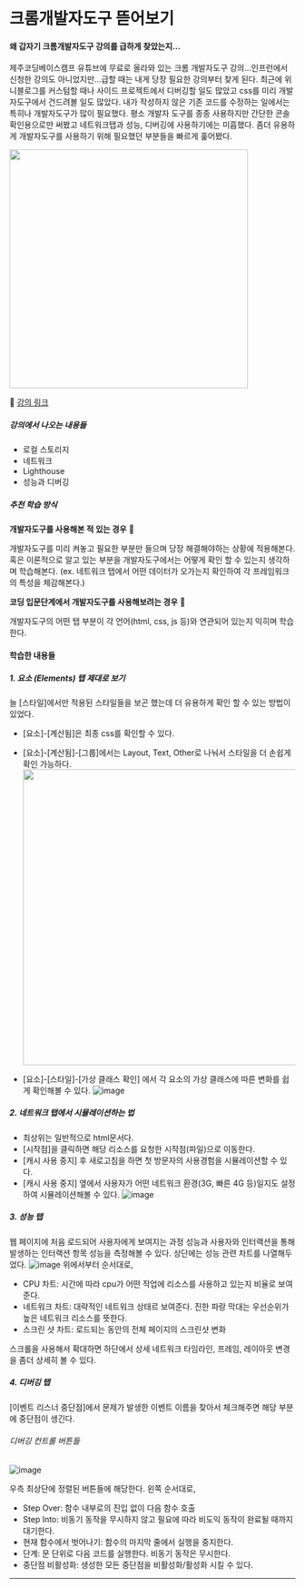 # 크롬개발자도구 뜯어보기

#### 왜 갑자기 크롬개발자도구 강의를 급하게 찾았는지...

제주코딩베이스캠프 유튜브에 무료로 올라와 있는 크롬 개발자도구 강의...인프런에서 신청한 강의도 아니었지만...급할 때는 내게 당장 필요한 강의부터 찾게 된다. 최근에 위니블로그를 커스텀할 때나 사이드 프로젝트에서 디버깅할 일도 많았고 css를 미리 개발자도구에서 건드려볼 일도 많았다. 내가 작성하지 않은 기존 코드를 수정하는 일에서는 특히나 개발자도구가 많이 필요했다.
평소 개발자 도구를 종종 사용하지만 간단한 콘솔 확인용으로만 써봤고 네트워크탭과 성능, 디버깅에 사용하기에는 미흡했다.
좀더 유용하게 개발자도구를 사용하기 위해 필요했던 부분들을 빠르게 훑어봤다.

<img src="https://github.com/user-attachments/assets/d366af89-99cb-4faa-b4fc-feecbaf1c530" width="420"/>

🔗 [강의 링크](https://www.youtube.com/watch?v=4U9yRzF810Y&list=PLkfUwwo13dlUJCAGcBOynazaBVgvvj4ba)

##### 강의에서 나오는 내용들

- 로컬 스토리지
- 네트워크
- Lighthouse
- 성능과 디버깅

##### 추천 학습 방식

**개발자도구를 사용해본 적 있는 경우** 🐇

개발자도구를 미리 켜놓고 필요한 부분만 들으며 당장 해결해야하는 상황에 적용해본다.
혹은 이론적으로 알고 있는 부분을 개발자도구에서는 어떻게 확인 할 수 있는지 생각하며 학습해본다.
(ex. 네트워크 탭에서 어떤 데이터가 오가는지 확인하여 각 프레임워크의 특성을 체감해본다.)

**코딩 입문단계에서 개발자도구를 사용해보려는 경우** 🐢

개발자도구의 어떤 탭 부분이 각 언어(html, css, js 등)와 연관되어 있는지 익히며 학습한다.

#### 학습한 내용들

##### 1. 요소 (Elements) 탭 제대로 보기

늘 [스타일]에서만 적용된 스타일들을 보곤 했는데 더 유용하게 확인 할 수 있는 방법이 있었다.

- [요소]-[계산됨]은 최종 css를 확인할 수 있다.
- [요소]-[계산됨]-[그룹]에서는 Layout, Text, Other로 나눠서 스타일을 더 손쉽게 확인 가능하다.
  <img src="https://github.com/user-attachments/assets/5b7b27d1-8bea-498b-b190-0e76960a9c98" width="520"/>

- [요소]-[스타일]-[가상 클래스 확인] 에서 각 요소의 가상 클래스에 따른 변화를 쉽게 확인해볼 수 있다.
  ![image](https://github.com/user-attachments/assets/aa7a9fda-bcd3-4d87-96b1-10fed3e50d2f)

##### 2. 네트워크 탭에서 시뮬레이션하는 법

- 최상위는 일반적으로 html문서다.
- [시작점]을 클릭하면 해당 리소스를 요청한 시작점(파일)으로 이동한다.
- [캐시 사용 중지] 후 새로고침을 하면 첫 방문자의 사용경험을 시뮬레이션할 수 있다.
- [캐시 사용 중지] 옆에서 사용자가 어떤 네트워크 환경(3G, 빠른 4G 등)일지도 설정하여 시뮬레이션해볼 수 있다.
  ![image](https://github.com/user-attachments/assets/05fdbad4-e84f-4064-b539-c0cd2dfcb9fa)

##### 3. 성능 탭

웹 페이지에 처음 로드되어 사용자에게 보여지는 과정 성능과 사용자와 인터랙션을 통해 발생하는 인터랙션 항목 성능을 측정해볼 수 있다.
상단에는 성능 관련 차트를 나열해두었다.
![image](https://github.com/user-attachments/assets/56227a0e-79f9-41b3-b708-20167836dd26)
위에서부터 순서대로,

- CPU 차트: 시간에 따라 cpu가 어떤 작업에 리소스를 사용하고 있는지 비율로 보여준다.
- 네트워크 차트: 대략적인 네트워크 상태르 보여준다. 진한 파랑 막대는 우선순위가 높은 네트워크 리소스를 뜻한다.
- 스크린 샷 차트: 로드되는 동안의 전체 페이지의 스크린샷 변화

스크롤을 사용해서 확대하면 하단에서 상세 네트워크 타임라인, 프레임, 레이아웃 변경을 좀더 상세히 볼 수 있다.

##### 4. 디버깅 탭

[이벤트 리스너 중단점]에서 문제가 발생한 이벤트 이름을 찾아서 체크해주면 해당 부분에 중단점이 생긴다.

###### 디버깅 컨트롤 버튼들

![image](https://github.com/user-attachments/assets/9d03f164-f53c-4d08-b6bf-e476d03eab13)

우측 최상단에 정렬된 버튼들에 해당한다.
왼쪽 순서대로,

- Step Over: 함수 내부로의 진입 없이 다음 함수 호출
- Step Into: 비동기 동작을 무시하지 않고 필요에 따라 비도익 동작이 완료될 때까지 대기한다.
- 현재 함수에서 벗어나기: 함수의 마지막 줄에서 실행을 중지한다.
- 단계: 문 단위로 다음 코드를 실행한다. 비동기 동작은 무시한다.
- 중단점 비활성화: 생성한 모든 중단점을 비활성화/활성화 시킬 수 있다.

---
